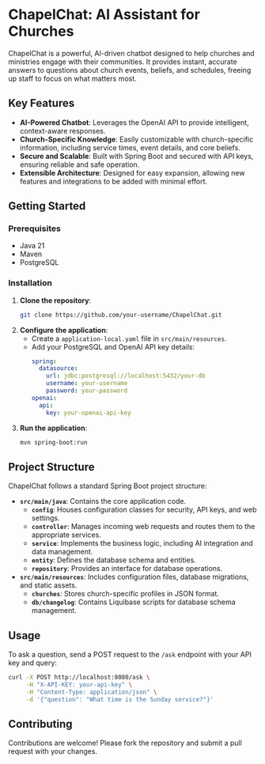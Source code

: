 # ChapelChat: AI Assistant for Churches

ChapelChat is a powerful, AI-driven chatbot designed to help churches and ministries engage with their communities. It provides instant, accurate answers to questions about church events, beliefs, and schedules, freeing up staff to focus on what matters most.

## Key Features

- **AI-Powered Chatbot**: Leverages the OpenAI API to provide intelligent, context-aware responses.
- **Church-Specific Knowledge**: Easily customizable with church-specific information, including service times, event details, and core beliefs.
- **Secure and Scalable**: Built with Spring Boot and secured with API keys, ensuring reliable and safe operation.
- **Extensible Architecture**: Designed for easy expansion, allowing new features and integrations to be added with minimal effort.

## Getting Started

### Prerequisites

- Java 21
- Maven
- PostgreSQL

### Installation

1. **Clone the repository**:
   ```bash
   git clone https://github.com/your-username/ChapelChat.git
   ```
2. **Configure the application**:
   - Create a `application-local.yaml` file in `src/main/resources`.
   - Add your PostgreSQL and OpenAI API key details:
     ```yaml
     spring:
       datasource:
         url: jdbc:postgresql://localhost:5432/your-db
         username: your-username
         password: your-password
     openai:
       api:
         key: your-openai-api-key
     ```
3. **Run the application**:
   ```bash
   mvn spring-boot:run
   ```

## Project Structure

ChapelChat follows a standard Spring Boot project structure:

- **`src/main/java`**: Contains the core application code.
  - **`config`**: Houses configuration classes for security, API keys, and web settings.
  - **`controller`**: Manages incoming web requests and routes them to the appropriate services.
  - **`service`**: Implements the business logic, including AI integration and data management.
  - **`entity`**: Defines the database schema and entities.
  - **`repository`**: Provides an interface for database operations.
- **`src/main/resources`**: Includes configuration files, database migrations, and static assets.
  - **`churches`**: Stores church-specific profiles in JSON format.
  - **`db/changelog`**: Contains Liquibase scripts for database schema management.

## Usage

To ask a question, send a POST request to the `/ask` endpoint with your API key and query:

```bash
curl -X POST http://localhost:8080/ask \
     -H "X-API-KEY: your-api-key" \
     -H "Content-Type: application/json" \
     -d '{"question": "What time is the Sunday service?"}'
```

## Contributing

Contributions are welcome! Please fork the repository and submit a pull request with your changes.